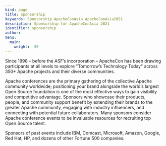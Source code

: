 ```yaml
---
kind: page
title: Sponsorship
keywords: Sponsorship ApacheConAsia ApacheConAsia2021
description: Sponsorship for ApacheConAsia 2021
identifier: sponsorship
author:
menu:
  main:
    weight: -30
---
```


Since 1998 – before the ASF’s incorporation – ApacheCon has been drawing participants at all levels to explore "Tomorrow’s Technology Today" across 350+ Apache projects and their diverse communities.

Apache conferences are the primary gathering of the collective Apache community worldwide; positioning your brand alongside the world’s largest Open Source foundation is one of the most effective ways to gain visibility and competitive advantage. Sponsors who showcase their products, people, and community support benefit by extending their brands to the greater Apache community, engaging with industry influencers, and connecting with potential future collaborators. Many sponsors consider Apache conference events to be invaluable resources for recruiting top Open Source talent.

Sponsors of past events include IBM, Comcast, Microsoft, Amazon, Google, Red Hat, HP, and dozens of other Fortune 500 companies.
